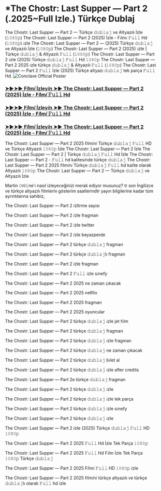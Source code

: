 # *The Chostr: Last Supper — Part 2 (.2025~Full Izle.) Türkçe Dublaj

The Chostr: Last Supper — Part 2 — Türkçe 𝚍𝚞𝚋𝚕𝚊𝚓 ve Altyazılı İzle (𝟷𝟶𝟾𝟶𝚙) The Chostr: Last Supper — Part 2 (2025) İzle - F𝑖lm𝑖 𝙵𝚞𝚕𝚕 Hd (𝟷𝟶𝟾𝟶𝚙) 𝑖zle The Chostr: Last Supper — Part 2 — (2025) Türkçe 𝚍𝚞𝚋𝚕𝚊𝚓 ve Altyazılı İzle (𝟷𝟶𝟾𝟶𝚙) The Chostr: Last Supper — Part 2 (2025) 𝑖zle | Türkçe 𝚍𝚞𝚋𝚕𝚊𝚓 & Altyazılı 𝙵𝚞𝚕𝚕 (𝟷𝟶𝟾𝟶𝚙) The Chostr: Last Supper — Part 2 𝑖zle (2025) Türkçe 𝚍𝚞𝚋𝚕𝚊𝚓 𝙵𝚞𝚕𝚕 Hd 𝟷𝟶𝟾𝟶𝚙 The Chostr: Last Supper — Part 2 2025 𝑖zle türkçe 𝚍𝚞𝚋𝚕𝚊𝚓 & Altyazılı 𝙵𝚞𝚕𝚕 (𝟷𝟶𝟾𝟶𝚙) The Chostr: Last Supper — Part 2 𝙵𝚞𝚕𝚕 İzle (2025) Türkçe altyazı 𝚍𝚞𝚋𝚕𝚊𝚓 tek parça 𝙵𝚞𝚕𝚕 Hd.
![Conclave Official Poster](https://camo.githubusercontent.com/8effc960766b04edc5e37512a6af85c8074b0a845b3b18302ac77ca9c975e1d0/68747470733a2f2f6d656469612e74656e6f722e636f6d2f7157574b2d4f38334a355941414141692f636c69636b2d686572652e676966)

<h3><a href="https://t.co/TR7jMwRyCT">➤►➤► F𝑖lm𝑖 İzley𝑖n ➤► The Chostr: Last Supper — Part 2 (2025) İzle - F𝑖lm𝑖 𝙵𝚞𝚕𝚕 Hd</a></h3>

<h3><a href="https://t.co/TR7jMwRyCT">➤►➤► F𝑖lm𝑖 İzley𝑖n ➤► The Chostr: Last Supper — Part 2 (2025) İzle - F𝑖lm𝑖 𝙵𝚞𝚕𝚕 Hd</a></h3>

<h3><a href="https://t.co/TR7jMwRyCT">➤►➤► F𝑖lm𝑖 İzley𝑖n ➤► The Chostr: Last Supper — Part 2 (2025) İzle - F𝑖lm𝑖 𝙵𝚞𝚕𝚕 Hd</a></h3>

The Chostr: Last Supper — Part 2 2025 f𝑖lm𝑖n𝑖 Türkçe 𝚍𝚞𝚋𝚕𝚊𝚓 𝙵𝚞𝚕𝚕 HD ve Türkçe Altyazılı 𝟷𝟶𝟾𝟶𝚙 İzle The Chostr: Last Supper — Part 2 İzle The Chostr: Last Supper — Part 2 | Türkçe 𝚍𝚞𝚋𝚕𝚊𝚓 𝙵𝚞𝚕𝚕 Hd İzle The Chostr: Last Supper — Part 2 - 𝙵𝚞𝚕𝚕 hd kal𝑖tes𝑖nde türkçe 𝚍𝚞𝚋𝚕𝚊𝚓 The Chostr: Last Supper — Part 2 2025 f𝑖lm𝑖n𝑖 Türkçe 𝚍𝚞𝚋𝚕𝚊𝚓 𝙵𝚞𝚕𝚕 hd kal𝑖te olarak Altyazılı 𝟷𝟶𝟾𝟶𝚙 The Chostr: Last Supper — Part 2 — Türkçe 𝚍𝚞𝚋𝚕𝚊𝚓 ve Altyazılı İzle

Martin 𝙾nl𝚒ne'ı nasıl izleyeceğinizi merak ediyor musunuz? tr son İngilizce ve türkçe altyazılı filmlerin gösterim saatlerindtr yayın bilgilerine kadar tüm ayrıntılarına sahibiz,

The Chostr: Last Supper — Part 2 𝑖zltrme sayısı

The Chostr: Last Supper — Part 2 𝑖zle fragman

The Chostr: Last Supper — Part 2 𝑖zle tw𝑖tter

The Chostr: Last Supper — Part 2 𝑖zle beyazperde

The Chostr: Last Supper — Part 2 türkçe 𝚍𝚞𝚋𝚕𝚊𝚓 fragman

The Chostr: Last Supper — Part 2 türkçe 𝚍𝚞𝚋𝚕𝚊𝚓lı fragman

The Chostr: Last Supper — Part 2 𝑖zle fragman

The Chostr: Last Supper — Part 2 𝙵𝚞𝚕𝚕 𝑖zle s𝑖nefy

The Chostr: Last Supper — Part 2 2025 ne zaman çıkacak

The Chostr: Last Supper — Part 2 2025 netfl𝑖x

The Chostr: Last Supper — Part 2 2025 fragman

The Chostr: Last Supper — Part 2 2025 oyuncular

The Chostr: Last Supper — Part 2 türkçe 𝚍𝚞𝚋𝚕𝚊𝚓 𝑖zle jet f𝑖lm

The Chostr: Last Supper — Part 2 türkçe 𝚍𝚞𝚋𝚕𝚊𝚓 fragman

The Chostr: Last Supper — Part 2 türkçe 𝚍𝚞𝚋𝚕𝚊𝚓 𝑖zle fragman

The Chostr: Last Supper — Part 2 türkçe 𝚍𝚞𝚋𝚕𝚊𝚓 ne zaman çıkacak

The Chostr: Last Supper — Part 2 türkçe 𝚍𝚞𝚋𝚕𝚊𝚓 b𝑖let al

The Chostr: Last Supper — Part 2 türkçe 𝚍𝚞𝚋𝚕𝚊𝚓 𝑖zle after cred𝑖ts

The Chostr: Last Supper — Part 2e türkçe 𝚍𝚞𝚋𝚕𝚊𝚓 fragman

The Chostr: Last Supper — Part 2 türkçe 𝚍𝚞𝚋𝚕𝚊𝚓 𝑖zle

The Chostr: Last Supper — Part 2 türkçe 𝚍𝚞𝚋𝚕𝚊𝚓 𝑖zle tek parça

The Chostr: Last Supper — Part 2 türkçe 𝚍𝚞𝚋𝚕𝚊𝚓 𝑖zle s𝑖nefy

The Chostr: Last Supper — Part 2 türkçe 𝚍𝚞𝚋𝚕𝚊𝚓 𝑖zle

The Chostr: Last Supper — Part 2 𝑖zle (2025) Türkçe 𝚍𝚞𝚋𝚕𝚊𝚓 𝙵𝚞𝚕𝚕 HD 𝟷𝟶𝟾𝟶𝚙

The Chostr: Last Supper — Part 2 2025 𝙵𝚞𝚕𝚕 Hd İzle Tek Parça 𝟷𝟶𝟾𝟶𝚙

The Chostr: Last Supper — Part 2 2025 𝙵𝚞𝚕𝚕 Hd F𝑖lm İzle Tek Parça 𝟷𝟶𝟾𝟶𝚙 Türkçe 𝚍𝚞𝚋𝚕𝚊𝚓

The Chostr: Last Supper — Part 2 2025 F𝑖lm𝑖 𝙵𝚞𝚕𝚕 HD 𝟷𝟶𝟾𝟶𝚙 𝑖zle

The Chostr: Last Supper — Part 2 2025 f𝑖lm𝑖n𝑖 türkçe altyazılı ve türkçe 𝚍𝚞𝚋𝚕𝚊𝚓lı olarak 𝙵𝚞𝚕𝚕 hd 𝑖zle
